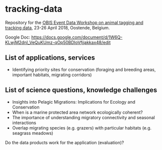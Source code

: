 # tracking-data

Repository for the [OBIS Event Data Workshop on animal tagging and tracking data](https://www.iode.org/index.php?option=com_oe&task=viewEventRecord&eventID=2144), 23-26 April 2018, Oostende, Belgium.

Google Doc: https://docs.google.com/document/d/1W6Q-KLwjM2dnI_VeQuKUmz-qOp50BDloVfjjakkax48/edit

## List of applications, services
- Identifying priority sites for conservation (foraging and breeding areas, important habitats, migrating corridors)


## List of science questions, knowledge challenges
- Insights into Pelagic Migrations: Implications for Ecology and Conservation
- When is a marine protected area network ecologically coherent?
- The importance of understanding migratory connectivity and seasonal interactions
- Overlap migrating species (e.g. grazers) with particular habitats (e.g. seagrass meadows)


Do the data products work for the application (evaluation)?




